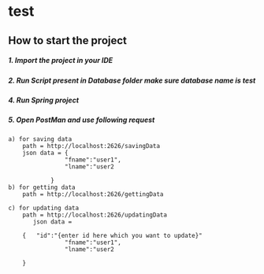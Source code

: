 # test

## How to start the project

##### 1. Import the project in your IDE
##### 2. Run Script present in Database folder make sure database name is test
##### 4. Run Spring project
##### 5. Open PostMan and use following request
	
	a) for saving data
		path = http://localhost:2626/savingData
		json data = {
					"fname":"user1",
					"lname":"user2
				
				}
	b) for getting data
		path = http://localhost:2626/gettingData

	c) for updating data
		path = http://localhost:2626/updatingData
           json data = 

		{	"id":"{enter id here which you want to update}"
					"fname":"user1",
					"lname":"user2
				
		}
